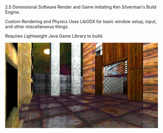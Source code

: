 2.5 Dimensional Software Render and Game imitating Ken Silverman's Build Engine.

Custom Rendering and Physics
Uses LibGDX for basic window setup, input, and other miscellaneous things.

Requires Lightweight Java Game Library to build.

<p>
  <img src="sector_game_screenshot.jpg" width="800" title="">
</p>
